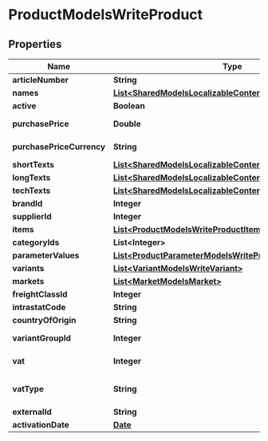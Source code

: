 

# ProductModelsWriteProduct

## Properties

Name | Type | Description | Notes
------------ | ------------- | ------------- | -------------
**articleNumber** | **String** | The article number of the product. |  [optional]
**names** | [**List&lt;SharedModelsLocalizableContent&gt;**](SharedModelsLocalizableContent.md) | The localized names of the product. |  [optional]
**active** | **Boolean** | The current state of the product. |  [optional]
**purchasePrice** | **Double** | The purchase price in the currency defined in {Product.Models.Write.Product.PurchasePriceCurrency}. |  [optional]
**purchasePriceCurrency** | **String** | The 3-letter ISO 4217 currency code for the amount given in {Product.Models.Write.Product.PurchasePrice}. |  [optional]
**shortTexts** | [**List&lt;SharedModelsLocalizableContent&gt;**](SharedModelsLocalizableContent.md) | Localized short texts for the product. |  [optional]
**longTexts** | [**List&lt;SharedModelsLocalizableContent&gt;**](SharedModelsLocalizableContent.md) | Localized long texts for the product. |  [optional]
**techTexts** | [**List&lt;SharedModelsLocalizableContent&gt;**](SharedModelsLocalizableContent.md) | Localized tech texts for the product. |  [optional]
**brandId** | **Integer** | The brand of the product. |  [optional]
**supplierId** | **Integer** | The supplier id of the product. |  [optional]
**items** | [**List&lt;ProductModelsWriteProductItem&gt;**](ProductModelsWriteProductItem.md) | The items belonging to the product. |  [optional]
**categoryIds** | **List&lt;Integer&gt;** | The category ids the product belongs to. |  [optional]
**parameterValues** | [**List&lt;ProductParameterModelsWriteProductParameterValue&gt;**](ProductParameterModelsWriteProductParameterValue.md) | The parameter values associated with the product. |  [optional]
**variants** | [**List&lt;VariantModelsWriteVariant&gt;**](VariantModelsWriteVariant.md) | The variants for this product. |  [optional]
**markets** | [**List&lt;MarketModelsMarket&gt;**](MarketModelsMarket.md) | The markets for this product |  [optional]
**freightClassId** | **Integer** | ID of freight class |  [optional]
**intrastatCode** | **String** | Intrastat code of the product |  [optional]
**countryOfOrigin** | **String** | Country of orgin of product |  [optional]
**variantGroupId** | **Integer** | ID of Variant Group to whom the product should be associated |  [optional]
**vat** | **Integer** | ID or rate of VAT (On create and if no VAT is provided then default VAT will be used) |  [optional]
**vatType** | **String** | Defines how VAT parameter should be interpreted  Actual &#x3D; VAT parameter is interpreted as VAT rate  VatId &#x3D; VAT parameter is interpreted as VAT Id |  [optional]
**externalId** | **String** | External Id of the product. |  [optional]
**activationDate** | [**Date**](Date.md) | Activation date for the product. |  [optional]




